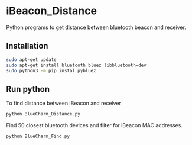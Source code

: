 # iBeacon_Distance
Python programs to get distance between bluetooth beacon and receiver.

## Installation

```bash
sudo apt-get update
sudo apt-get install bluetooth bluez libbluetooth-dev
sudo python3 -m pip instal pybluez
```

## Run python

To find distance between iBeacon and receiver
```bash
python BlueCharm_Distance.py
```

Find 50 closest bluetooth devices and filter for iBeacon MAC addresses.
```bash
python BlueCharm_Find.py
```
